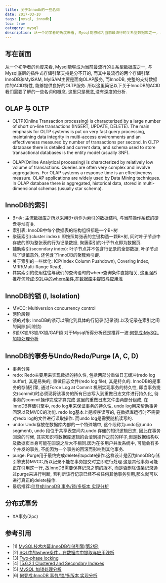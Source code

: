 ```yaml
---
title: 关于Innodb的一些名词
date: 2017-03-10 
tags: [mysql, innodb]
toc: true
category: mysql
description: 从一个初学者的角度来看, Mysql能够称为当前最流行的关系型数据库之一, 与Mysql底层的插件式存储引擎支持是分不开的, 而其中最流行的两个存储引擎InnoDB和MyISAM, MyISAM主要是面向OLAP服务, 而InnoDB, 完整的支持数据库的ACID特性, 能够提供良好的OLTP服务. 所以这里简记以下关于InnoDB的ACID我们需要了解的一些名词和概念. 这里只是概念,没有深度的分析.
---
```


## 写在前面
从一个初学者的角度来看, Mysql能够成为当前最流行的关系型数据库之一, 与Mysql底层的插件式存储引擎支持是分不开的, 而其中最流行的两个存储引擎InnoDB和MyISAM, MyISAM主要是面向OLAP服务, 而InnoDB, 完整的支持数据库的ACID特性, 能够提供良好的OLTP服务. 所以这里简记以下关于InnoDB的ACID我们需要了解的一些名词和概念. 这里只是概念,没有深度的分析.

## OLAP 与 OLTP
- OLTP(Online Transaction processing) is characterized by a large number of short on-line transactions (INSERT, UPDATE, DELETE). The main emphasis for OLTP systems is put on very fast query processing, maintaining data integrity in multi-access environments and an effectiveness measured by number of transactions per second. In OLTP database there is detailed and current data, and schema used to store transactional databases is the entity model (usually 3NF).

- OLAP(Online Analytical processing) is characterized by relatively low volume of transactions. Queries are often very complex and involve aggregations. For OLAP systems a response time is an effectiveness measure. OLAP applications are widely used by Data Mining techniques. In OLAP database there is aggregated, historical data, stored in multi-dimensional schemas (usually star schema).

## InnoDB的索引
- B+树: 主流数据库之所以采用B+树作为索引的数据结构, 与当前操作系统的硬盘寻址有关.
- 索引表: InnoDB中每个数据表的结构组织都是一个B+树
- 聚簇索引(cluster index): 即按照每张表的主键构造一颗B+树, 同时叶子节点中存放的即为整张表的行为记录数据, 聚簇索引的叶子节点即为数据页.
- 辅助索引(secondary index): 叶子节点并不包含行记录的全部数据, 叶子节点除了键值意外, 还包含了InnoDB的聚簇索引键.
- 关于索引的一些优化: ICP(Index Column Pushdown), Covering Index, MRR(Multi-Range Read).
- 其实索引的使用往往与我们的查询语句的where查询条件直接相关, 这里强烈推荐[何登成:SQL中的where条件,在数据库中提取与应用浅](http://hedengcheng.com/?p=577)

## InnoDB的锁 (I, Isolation)
- MVCC: Multiversion concurrency control
- 两阶段锁
- 锁的对象:  InnoDB的锁可以细化到具体的行记录(记录锁).以及记录在索引之间的间隙(间隙锁)
- S锁/X锁/IS锁/IX锁/GAP锁 对于Mysql所得分析还是推荐一波:[何登成:MySQL 加锁处理分析](http://hedengcheng.com/?p=771)

## InnoDB的事务与Undo/Redo/Purge (A, C, D)
- 事务分类
- redo: Redo主要用来实现数据的持久性, 包括两部分重做日志缓冲(redo log buffer), 其是易失的; 重做日志文件(redo log file), 其是持久的. InnoDB的是事务的存储引擎, 通过Force Log at Commit 机制实现事务的持久性, 即当事务提交(commit)时必须现将该事务的所有日志写入到重做日志文件进行持久化, 待事务的commit操作完成才算完成.这里的重做日志文件由两部分组成, 在InnoDB存储引擎中, redo log用来保证事务的持久性, undo log用来帮助事务回滚以及MVCC的功能. redo log基本上是顺序读写的, 在数据库运行时不需要对redo log的文件进行读取操作. 而undo log是需要随机读写的.
- undo: Undo存放在数据库内部的一个特殊端中, 这个段称为undo段(undo segment), undo 段位于共享表空间内.undo 存储的知识逻辑日志, 因此在事务回滚的时候, 其实知识将数据库逻辑的会滚到操作之前的样子,但是数据结构以及数据页本身可能在回滚之后大不相同.因为在多用户并发系统中, 可能会有多个并发的事务, 不能因为一个事务的回滚而影响到其他事务.
- purge: Purge用于最终完成delete和update操作.这样设计是因为InnoDB存储引擎支持MVCC,所以记录不能在事务提交时立即进行处理.这是其他事务可能正在引用这一行, 故InnoDB需要保存记录之前的版本, 而是否删除该条记录通过purge来进行判断, 若判断该行记录已经不被任何其他事务引用,那么就可以进行真正的delete操作.
- 最后推荐:[何登成:InnoDB 事务/锁/多版本 实现分析](http://hedengcheng.com/?p=286)

## 分布式事务
- XA事务(2pc)

## 参考引用

- [1] [MySQL技术内幕:InnoDB存储引擎(第2版)](https://book.douban.com/subject/24708143/)
- [2] [SQL中的where条件，在数据库中提取与应用浅析](http://hedengcheng.com/?p=577)
- [3] [Two-phase locking](https://en.wikipedia.org/wiki/Two-phase_locking)
- [4] [15.6.2.1 Clustered and Secondary Indexes](https://dev.mysql.com/doc/refman/8.0/en/innodb-index-types.html)
- [5] [MySQL 加锁处理分析](http://hedengcheng.com/?p=771)
- [6] [何登成:InnoDB 事务/锁/多版本 实现分析](http://hedengcheng.com/?p=286)


